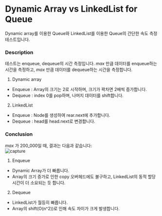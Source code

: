# Dynamic Array vs LinkedList for Queue
Dynamic array를 이용한 Queue와 LinkedList를 이용한 Queue의 간단한 속도 측정 테스트입니다.

### Description
테스트는 enqueue, dequeue의 시간 측정입니다. _max_ 만큼 데이터를 enqueue하는 시간을 측정하고,
_max_ 만큼 데이터를 dequeue하는 시간을 측정합니다.  
1. Dynamic array  
- Enqueue : Array의 크기는 2로 시작하며, 크기가 꽉차면 2배씩 증가합니다.
- Dequeue : index 0를 pop하며, 나머지 데이터를 shift합니다.
2. LinkedList  
- Enqueue : Node를 생성하여 rear.next에 추가합니다.
- Dequeue : head를 head.next로 변경합니다.

### Conclusion
_max_ 가 200_000일 때, 결과는 다음과 같습니다:  
![capture](/image/capture.PNG)  

1. Enqueue  
- Dynamic Array가 더 빠릅니다.
- Array의 크기 증가로 인한 copy 오버헤드에도 불구하고, LinkedList의 동적 할당 시간이 더 소요되는 듯 합니다.
2. Dequeue  
- LinkedList가 월등히 빠릅니다.
- Array의 shift(O(n^2))로 인해 속도 차이가 크게 발생합니다.
